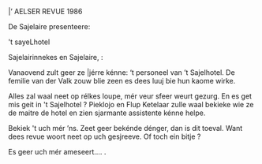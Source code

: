  

 

|’ AELSER REVUE 1986

De Sajelaire presenteere:

't sayeLhotel

Sajelairinnekes en Sajelaire, :

Vanaovend zult geer ze |jérre kénne: ‘t personeel van ’t Sajelhotel. De femilie
van der Valk zouw blie zeen es dees luuj bie hun kaome wirke.

Alles zal waal neet op rélkes loupe, mér veur sfeer weurt gezurg. En es get mis
geit in 't Sajelhotel ? Pieklojo en Flup Ketelaar zulle waal bekieke wie ze de
maitre de hotel en zien sjarmante assistente kénne helpe.

Bekiek 't uch mér ’ns. Zeet geer bekénde dénger, dan is dit toeval. Want dees
revue woort neet op uch gesjreeve. Of toch ein bitje ?

Es geer uch mér ameseert.... .